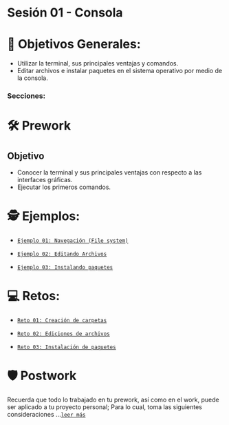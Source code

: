 # Sesión 01 - Consola

# 🎯 Objetivos Generales:

- Utilizar la terminal, sus principales ventajas y comandos.
- Editar archivos e instalar paquetes en el sistema operativo por medio de la consola.

### Secciones:

# 🛠 Prework

## Objetivo

- Conocer la terminal y sus principales ventajas con respecto a las interfaces gráficas.
- Ejecutar los primeros comandos.

# 🕵 Ejemplos:


- [`Ejemplo 01: Navegación (File system)`](Ejemplo-01/#navegación-file-system)

- [`Ejemplo 02: Editando Archivos`](Ejemplo-02/#editando-archivos)

- [`Ejemplo 03: Instalando paquetes`](Ejemplo-03/#instalando-paquetes)

# 💻 Retos:

- [`Reto 01: Creación de carpetas`](Reto-01/#reto-1)

- [`Reto 02: Ediciones de archivos`](Reto-02/#reto-2)

- [`Reto 03: Instalación de paquetes`](Reto-02/#reto-3)

# 🛡 Postwork

Recuerda que todo lo trabajado en tu prework, así como en el work, puede ser aplicado a tu proyecto personal; Para lo cual, toma las siguientes consideraciones ...[`leer más`](Postwork/#postwork)

